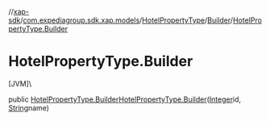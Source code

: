 //[xap-sdk](../../../../index.md)/[com.expediagroup.sdk.xap.models](../../index.md)/[HotelPropertyType](../index.md)/[Builder](index.md)/[HotelPropertyType.Builder](-hotel-property-type.-builder.md)

# HotelPropertyType.Builder

[JVM]\

public [HotelPropertyType.Builder](index.md)[HotelPropertyType.Builder](-hotel-property-type.-builder.md)([Integer](https://docs.oracle.com/javase/8/docs/api/java/lang/Integer.html)id, [String](https://docs.oracle.com/javase/8/docs/api/java/lang/String.html)name)

